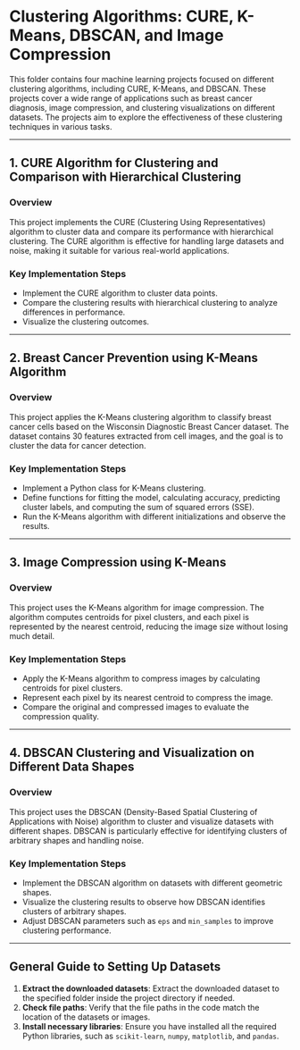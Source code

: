 # Clustering Algorithms: CURE, K-Means, DBSCAN, and Image Compression

This folder contains four machine learning projects focused on different clustering algorithms, including CURE, K-Means, and DBSCAN. These projects cover a wide range of applications such as breast cancer diagnosis, image compression, and clustering visualizations on different datasets. The projects aim to explore the effectiveness of these clustering techniques in various tasks.

---

## 1. CURE Algorithm for Clustering and Comparison with Hierarchical Clustering

### Overview
This project implements the CURE (Clustering Using Representatives) algorithm to cluster data and compare its performance with hierarchical clustering. The CURE algorithm is effective for handling large datasets and noise, making it suitable for various real-world applications.

### Key Implementation Steps
- Implement the CURE algorithm to cluster data points.
- Compare the clustering results with hierarchical clustering to analyze differences in performance.
- Visualize the clustering outcomes.

---

## 2. Breast Cancer Prevention using K-Means Algorithm

### Overview
This project applies the K-Means clustering algorithm to classify breast cancer cells based on the Wisconsin Diagnostic Breast Cancer dataset. The dataset contains 30 features extracted from cell images, and the goal is to cluster the data for cancer detection.


### Key Implementation Steps
- Implement a Python class for K-Means clustering.
- Define functions for fitting the model, calculating accuracy, predicting cluster labels, and computing the sum of squared errors (SSE).
- Run the K-Means algorithm with different initializations and observe the results.

---

## 3. Image Compression using K-Means

### Overview
This project uses the K-Means algorithm for image compression. The algorithm computes centroids for pixel clusters, and each pixel is represented by the nearest centroid, reducing the image size without losing much detail.

### Key Implementation Steps
- Apply the K-Means algorithm to compress images by calculating centroids for pixel clusters.
- Represent each pixel by its nearest centroid to compress the image.
- Compare the original and compressed images to evaluate the compression quality.

---

## 4. DBSCAN Clustering and Visualization on Different Data Shapes

### Overview
This project uses the DBSCAN (Density-Based Spatial Clustering of Applications with Noise) algorithm to cluster and visualize datasets with different shapes. DBSCAN is particularly effective for identifying clusters of arbitrary shapes and handling noise.

### Key Implementation Steps
- Implement the DBSCAN algorithm on datasets with different geometric shapes.
- Visualize the clustering results to observe how DBSCAN identifies clusters of arbitrary shapes.
- Adjust DBSCAN parameters such as `eps` and `min_samples` to improve clustering performance.

---

## General Guide to Setting Up Datasets

1. **Extract the downloaded datasets**: Extract the downloaded dataset to the specified folder inside the project directory if needed.
2. **Check file paths**: Verify that the file paths in the code match the location of the datasets or images.
3. **Install necessary libraries**: Ensure you have installed all the required Python libraries, such as `scikit-learn`, `numpy`, `matplotlib`, and `pandas`.
